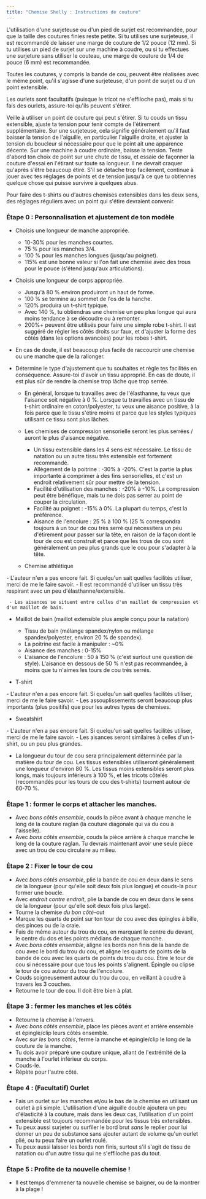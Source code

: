 ```yaml
---
title: "Chemise Shelly : Instructions de couture"
---
```


<Note>

L'utilisation d'une surjeteuse ou d'un pied de surjet est recommandée, pour que la taille des coutures finies reste petite. Si tu utilises une surjeteuse, il est recommandé de laisser une marge de couture de 1/2 pouce (12 mm). Si tu utilises un pied de surjet sur une machine à coudre, ou si tu effectues une surjeture sans utiliser le couteau, une marge de couture de 1/4 de pouce (6 mm) est recommandée.

Toutes les coutures, y compris la bande de cou, peuvent être réalisées avec le même point, qu'il s'agisse d'une surjeteuse, d'un point de surjet ou d'un point extensible.

Les ourlets sont facultatifs (puisque le tricot ne s'effiloche pas), mais si tu fais des ourlets, assure-toi qu'ils peuvent s'étirer.

Veille à utiliser un point de couture qui peut s'étirer. Si tu couds un tissu extensible, ajuste ta tension pour tenir compte de l'étirement supplémentaire. Sur une surjeteuse, cela signifie généralement qu'il faut baisser la tension de l'aiguille, en particulier l'aiguille droite, et ajuster la tension du boucleur si nécessaire pour que le point ait une apparence décente. Sur une machine à coudre ordinaire, baisse la tension. Teste d'abord ton choix de point sur une chute de tissu, et essaie de façonner la couture d'essai en l'étirant sur toute sa longueur. Il ne devrait craquer qu'après s'être beaucoup étiré. S'il se détache trop facilement, continue à jouer avec tes réglages de points et de tension jusqu'à ce que tu obtiennes quelque chose qui puisse survivre à quelques abus.

Pour faire des t-shirts ou d'autres chemises extensibles dans les deux sens, des réglages réguliers avec un point qui s'étire devraient convenir.

</Note>

### Étape 0 : Personnalisation et ajustement de ton modèle

 - Choisis une longueur de manche appropriée.
   - 10-30% pour les manches courtes.
   - 75 % pour les manches 3/4.
   - 100 % pour les manches longues (jusqu'au poignet).
   - 115% est une bonne valeur si l'on fait une chemise avec des trous pour le pouce (s'étend jusqu'aux articulations).

 - Choisis une longueur de corps appropriée.
   - Jusqu'à 80 % environ produiront un haut de forme.
   - 100 % se termine au sommet de l'os de la hanche.
   - 120% produira un t-shirt typique.
   - Avec 140 %, tu obtiendras une chemise un peu plus longue qui aura moins tendance à se découdre ou à remonter.
   - 200%+ peuvent être utilisés pour faire une simple robe t-shirt. Il est suggéré de régler les côtés droits sur faux, et d'ajuster la forme des côtés (dans les options avancées) pour les robes t-shirt.
 - En cas de doute, il est beaucoup plus facile de raccourcir une chemise ou une manche que de la rallonger.

 - Détermine le type d'ajustement que tu souhaites et règle tes facilités en conséquence. Assure-toi d'avoir un tissu approprié. En cas de doute, il est plus sûr de rendre la chemise trop lâche que trop serrée.
   - En général, lorsque tu travailles avec de l'élasthanne, tu veux que l'aisance soit négative à 0 %. Lorsque tu travailles avec un tissu de t-shirt ordinaire en coton/polyester, tu veux une aisance positive, à la fois parce que le tissu s'étire moins et parce que les styles typiques utilisant ce tissu sont plus lâches.
   - Les chemises de compression sensorielle seront les plus serrées / auront le plus d'aisance négative.
     - Un tissu extensible dans les 4 sens est nécessaire. Le tissu de natation ou un autre tissu très extensible est fortement recommandé.
     - Allègement de la poitrine : -30% à -20%. C'est la partie la plus importante à comprimer à des fins sensorielles, et c'est un endroit relativement sûr pour mettre de la tension.
     - Facilité d'utilisation des manches : -20% à -10%. La compression peut être bénéfique, mais tu ne dois pas serrer au point de couper la circulation.
     - Facilité au poignet : -15% à 0%. La plupart du temps, c'est la préférence.
     - Aisance de l'encolure : 25 % à 100 % (25 % correspondra toujours à un tour de cou très serré qui nécessitera un peu d'étirement pour passer sur la tête, en raison de la façon dont le tour de cou est construit et parce que les trous de cou sont généralement un peu plus grands que le cou pour s'adapter à la tête.

   - Chemise athlétique

<Fixme>
     - L'auteur n'en a pas encore fait. Si quelqu'un sait quelles facilités utiliser, merci de me le faire savoir.
       - Il est recommandé d'utiliser un tissu très respirant avec un peu d'élasthanne/extensible.
</Fixme>

     - Les aisances se situent entre celles d'un maillot de compression et d'un maillot de bain.

   - Maillot de bain (maillot extensible plus ample conçu pour la natation)
     - Tissu de bain (mélange spandex/nylon ou mélange spandex/polyester, environ 20 % de spandex).
     - La poitrine est facile à manipuler : ~0%
     - Aisance des manches : 0-15%
     - L'aisance de l'encolure : 50 à 150 % (c'est surtout une question de style). L'aisance en dessous de 50 % n'est pas recommandée, à moins que tu n'aimes les tours de cou très serrés.

   - T-shirt
<Fixme>
     - L'auteur n'en a pas encore fait. Si quelqu'un sait quelles facilités utiliser, merci de me le faire savoir.
       - Les assouplissements seront beaucoup plus importants (plus positifs) que pour les autres types de chemises.
</Fixme>

   - Sweatshirt
<Fixme>
     - L'auteur n'en a pas encore fait. Si quelqu'un sait quelles facilités utiliser, merci de me le faire savoir.
       - Les aisances seront similaires à celles d'un t-shirt, ou un peu plus grandes.
</Fixme>

 - La longueur du tour de cou sera principalement déterminée par la matière du tour de cou. Les tissus extensibles utiliseront généralement une longueur d'environ 80 %. Les tissus moins extensibles seront plus longs, mais toujours inférieurs à 100 %, et les tricots côtelés (recommandés pour les tours de cou des t-shirts) tournent autour de 60-70 %.

### Étape 1 : former le corps et attacher les manches.

- Avec _bons côtés ensemble_, couds la pièce avant à chaque manche le long de la couture raglan (la couture diagonale qui va du cou à l'aisselle).
- Avec _bons côtés ensemble_, couds la pièce arrière à chaque manche le long de la couture raglan. Tu devrais maintenant avoir une seule pièce avec un trou de cou circulaire au milieu.

### Étape 2 : Fixer le tour de cou

- Avec _bons côtés ensemble_, plie la bande de cou en deux dans le sens de la longueur (pour qu'elle soit deux fois plus longue) et couds-la pour former une boucle.
- Avec _endroit contre endroit_, plie la bande de cou en deux dans le sens de la longueur (pour qu'elle soit deux fois plus large).
- Tourne la chemise _du bon côté_-out
- Marque les quarts de point sur ton tour de cou avec des épingles à bille, des pinces ou de la craie.
- Fais de même autour du trou du cou, en marquant le centre du devant, le centre du dos et les points médians de chaque manche.
- Avec _bons côtés ensemble_, aligne les bords non finis de la bande de cou avec le bord du trou du cou, et aligne les quarts de points de la bande de cou avec les quarts de points du trou du cou. Étire le tour de cou si nécessaire pour que tous les points s'alignent. Épingle ou clipse le tour de cou autour du trou de l'encolure.
 - Couds soigneusement autour du trou du cou, en veillant à coudre à travers les 3 couches.
 - Retourne le tour de cou. Il doit être bien à plat.

### Étape 3 : fermer les manches et les côtés

- Retourne la chemise à l'envers.
- Avec _bons côtés ensemble_, place les pièces avant et arrière ensemble et épingle/clip leurs côtés ensemble.
- Avec _sur les bons côtés_, ferme la manche et épingle/clip le long de la couture de la manche.
- Tu dois avoir préparé une couture unique, allant de l'extrémité de la manche à l'ourlet inférieur du corps.
- Couds-le.
- Répète pour l'autre côté.

### Étape 4 : (Facultatif) Ourlet

- Fais un ourlet sur les manches et/ou le bas de la chemise en utilisant un ourlet à pli simple. L'utilisation d'une aiguille double ajoutera un peu d'élasticité à la couture, mais dans les deux cas, l'utilisation d'un point extensible est toujours recommandée pour les tissus très extensibles.
- Tu peux aussi surjeter ou surfiler le bord brut _sans_ le replier pour lui donner un peu de substance sans ajouter autant de volume qu'un ourlet plié, ou tu peux faire un ourlet roulé.
- Tu peux aussi laisser les bords non finis, surtout s'il s'agit de tissu de natation ou d'un autre tissu qui ne s'effiloche pas du tout.

### Étape 5 : Profite de ta nouvelle chemise !

- Il est temps d'emmener ta nouvelle chemise se baigner, ou de la montrer à la plage !